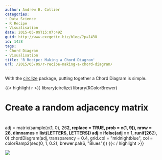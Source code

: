 ```yaml
---
author: Andrew B. Collier
categories:
- Data Science
- R Recipe
- Visualisation
date: 2015-05-09T15:07:49Z
guid: http://www.exegetic.biz/blog/?p=1438
id: 1438
tags:
- Chord Diagram
- Visualisation
title: 'R Recipe: Making a Chord Diagram'
url: /2015/05/09/r-recipe-making-a-chord-diagram/
---
```


With the [circlize](http://cran.mirror.ac.za/web/packages/circlize/index.html) package, putting together a Chord Diagram is simple. 

{{< highlight r >}}
library(circlize)
library(RColorBrewer)
# Create a random adjacency matrix
#
adj = matrix(sample(c(1, 0), 26**2, replace = TRUE, prob = c(1, 9)),
nrow = 26, dimnames = list(LETTERS, LETTERS))
adj = ifelse(adj == 1, runif(26**2), 0)
chordDiagram(adj, transparency = 0.4, grid.col = "midnightblue",
             col = colorRamp2(seq(0, 1, 0.2), brewer.pal(6, "Blues")))
{{< / highlight >}}

<img src="{{ site.baseurl }}/static/img/2015/05/chord-diagram.png">
